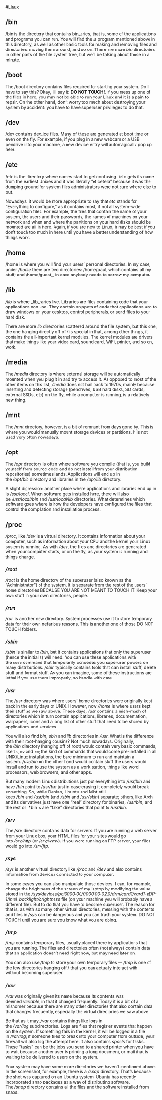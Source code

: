 #Linux 
## /bin

/bin is the directory that contains bin_aries, that is, some of the applications and programs you can run. You will find the _ls_ program mentioned above in this directory, as well as other basic tools for making and removing files and directories, moving them around, and so on. There are more _bin_ directories in other parts of the file system tree, but we’ll be talking about those in a minute.

## /boot

The /boot directory contains files required for starting your system. Do I have to say this? Okay, I’ll say it: **DO NOT TOUCH!**. If you mess up one of the files in here, you may not be able to run your Linux and it is a pain to repair. On the other hand, don’t worry too much about destroying your system by accident: you have to have superuser privileges to do that.

## /dev

/dev contains dev_ice files. Many of these are generated at boot time or even on the fly. For example, if you plug in a new webcam or a USB pendrive into your machine, a new device entry will automagically pop up here.

## /etc

/etc is the directory where names start to get confusing. /etc gets its name from the earliest Unixes and it was literally “et cetera” because it was the dumping ground for system files administrators were not sure where else to put.

Nowadays, it would be more appropriate to say that _etc_ stands for “Everything to configure,” as it contains most, if not all system-wide configuration files. For example, the files that contain the name of your system, the users and their passwords, the names of machines on your network and when and where the partitions on your hard disks should be mounted are all in here. Again, if you are new to Linux, it may be best if you don’t touch too much in here until you have a better understanding of how things work.

## /home

/home is where you will find your users’ personal directories. In my case, under _/home_ there are two directories: /home/paul, which contains all my stuff; and /home/guest_, in case anybody needs to borrow my computer.

## /lib

_/lib_ is where _lib_raries live. Libraries are files containing code that your applications can use. They contain snippets of code that applications use to draw windows on your desktop, control peripherals, or send files to your hard disk.

There are more _lib_ directories scattered around the file system, but this one, the one hanging directly off of _/_ is special in that, among other things, it contains the all-important kernel modules. The kernel modules are drivers that make things like your video card, sound card, WiFi, printer, and so on, work.

## /media

The _/media_ directory is where external storage will be automatically mounted when you plug it in and try to access it. As opposed to most of the other items on this list, _/media_ does not hail back to 1970s, mainly because inserting and detecting storage (pendrives, USB hard disks, SD cards, external SSDs, etc) on the fly, while a computer is running, is a relatively new thing.

## /mnt

The _/mnt_ directory, however, is a bit of remnant from days gone by. This is where you would manually mount storage devices or partitions. It is not used very often nowadays.

## /opt

The _/opt_ directory is often where software you compile (that is, you build yourself from source code and do not install from your distribution repositories) sometimes lands. Applications will end up in the _/opt/bin_ directory and libraries in the _/opt/lib_ directory.

A slight digression: another place where applications and libraries end up in is _/usr/local_, When software gets installed here, there will also be _/usr/local/bin_ and _/usr/local/lib_ directories. What determines which software goes where is how the developers have configured the files that control the compilation and installation process.

## /proc

_/proc_, like _/dev_ is a virtual directory. It contains information about your computer, such as information about your CPU and the kernel your Linux system is running. As with _/dev_, the files and directories are generated when your computer starts, or on the fly, as your system is running and things change.

### _/root_

_/root_ is the home directory of the superuser (also known as the “Administrator”) of the system. It is separate from the rest of the users’ home directories BECAUSE YOU ARE NOT MEANT TO TOUCH IT. Keep your own stuff in your own directories, people.

### _/run_

_/run_ is another new directory. System processes use it to store temporary data for their own nefarious reasons. This is another one of those DO NOT TOUCH folders.

### _/sbin_

_/sbin_ is similar to _/bin_, but it contains applications that only the superuser (hence the initial _s_) will need. You can use these applications with the `sudo` command that temporarily concedes you superuser powers on many distributions. _/sbin_ typically contains tools that can install stuff, delete stuff and format stuff. As you can imagine, some of these instructions are lethal if you use them improperly, so handle with care.

### _/usr_

The _/usr_ directory was where users’ home directories were originally kept back in the early days of UNIX. However, now _/home_ is where users kept their stuff as we saw above. These days, _/usr_ contains a mish-mash of directories which in turn contain applications, libraries, documentation, wallpapers, icons and a long list of other stuff that need to be shared by applications and services.

You will also find _bin_, _sbin_ and _lib_ directories in _/usr_. What is the difference with their root-hanging cousins? Not much nowadays. Originally, the _/bin_ directory (hanging off of root) would contain very basic commands, like `ls`, `mv` and `rm`; the kind of commands that would come pre-installed in all UNIX/Linux installations, the bare minimum to run and maintain a system. _/usr/bin_ on the other hand would contain stuff the users would install and run to use the system as a work station, things like word processors, web browsers, and other apps.

But many modern Linux distributions just put everything into _/usr/bin_ and have _/bin_ point to _/usr/bin_ just in case erasing it completely would break something. So, while Debian, Ubuntu and Mint still keep _/bin_ and _/usr/bin_ (and _/sbin_ and _/usr/sbin_) separate; others, like Arch and its derivatives just have one “real” directory for binaries, _/usr/bin_, and the rest or _*bin_s are “fake” directories that point to _/usr/bin_.

### _/srv_

The _/srv_ directory contains data for servers. If you are running a web server from your Linux box, your HTML files for your sites would go into _/srv/http_ (or _/srv/www_). If you were running an FTP server, your files would go into _/srv/ftp_.

### _/sys_

_/sys_ is another virtual directory like _/proc_ and _/dev_ and also contains information from devices connected to your computer.

In some cases you can also manipulate those devices. I can, for example, change the brightness of the screen of my laptop by modifying the value stored in the _/sys/devices/pci0000:00/0000:00:02.0/drm/card1/card1-eDP-1/intel_backlight/brightness_ file (on your machine you will probably have a different file). But to do that you have to become superuser. The reason for that is, as with so many other virtual directories, messing with the contents and files in _/sys_ can be dangerous and you can trash your system. DO NOT TOUCH until you are sure you know what you are doing.

### _/tmp_

_/tmp_ contains temporary files, usually placed there by applications that you are running. The files and directories often (not always) contain data that an application doesn’t need right now, but may need later on.

You can also use _/tmp_ to store your own temporary files — _/tmp_ is one of the few directories hanging off / that you can actually interact with without becoming superuser.

### _/var_

_/var_ was originally given its name because its contents was deemed _variable_, in that it changed frequently. Today it is a bit of a misnomer because there are many other directories that also contain data that changes frequently, especially the virtual directories we saw above.

Be that as it may, _/var_ contains things like logs in the _/var/log_ subdirectories. Logs are files that register events that happen on the system. If something fails in the kernel, it will be logged in a file in _/var/log_; if someone tries to break into your computer from outside, your firewall will also log the attempt here. It also contains _spools_ for tasks. These “tasks” can be the jobs you send to a shared printer when you have to wait because another user is printing a long document, or mail that is waiting to be delivered to users on the system.

Your system may have some more directories we haven’t mentioned above. In the screenshot, for example, there is a _/snap_ directory. That’s because the shot was captured on an Ubuntu system. Ubuntu has recently incorporated [snap](https://www.ubuntu.com/desktop/snappy) packages as a way of distributing software. The _/snap_ directory contains all the files and the software installed from snaps.